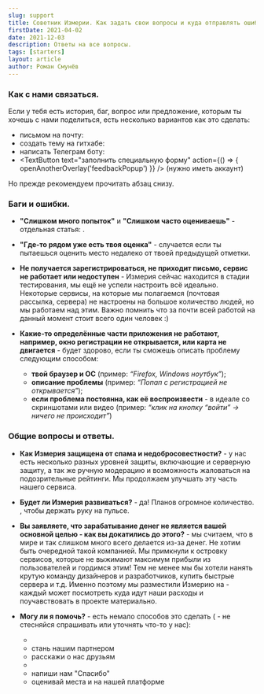 ```yaml
---
slug: support
title: Советник Измерии. Как задать свои вопросы и куда отправлять ошибки и баги?
firstDate: 2021-04-02
date: 2021-12-03
description: Ответы на все вопросы.
tags: [starters]
layout: article
author: Роман Смунёв
---
```


<script>
    import TextLink from "$lib/components/ui-elements/TextLink.svelte";
    import TextButton from "$lib/components/ui-elements/TextButton.svelte";
    import { openAnotherOverlay } from '$lib//utilities/helpers.js';
</script>

### Как с нами связаться.
Если у тебя есть история, баг, вопрос или предложение, которым ты хочешь с нами поделиться, есть несколько вариантов как это сделать:
- письмом на почту: <TextLink href="mailto:support@measureland.org" text="support@measureland.org" />
- создать тему на гитхабе: <TextLink href="https://github.com/RomanistHere/Measureland" blank={true} text="https://github.com/RomanistHere/Measureland" />
- написать Телеграм боту: <TextLink href="https://t.me/MeasurelandBot" blank={true} text="https://t.me/MeasurelandBot" />
- <TextButton text="заполнить специальную форму" action={() => { openAnotherOverlay('feedbackPopup') }} /> (нужно иметь аккаунт)

Но прежде рекомендуем прочитать абзац снизу.

### Баги и ошибки.
- **"Слишком много попыток"** и **"Слишком часто оцениваешь"** - отдельная статья: <TextLink href="../how-to-become-citizen/" text="как исправить" />.
- **"Где-то рядом уже есть твоя оценка"** - случается если ты пытаешься оценить место недалеко от твоей предыдущей отметки.
- **Не получается зарегистрироваться, не приходит письмо, сервис не работает или недоступен** - Измерия сейчас находится в стадии тестирования, мы ещё не успели настроить всё идеально. Некоторые сервисы, на которые мы полагаемся (почтовая рассылка, сервера) не настроены на большое количество людей, но мы работаем над этим. Важно помнить что за почти всей работой на данный момент стоит всего один человек :)
- **Какие-то определённые части приложения не работают, например, окно регистрации не открывается, или карта не двигается** - будет здорово, если ты сможешь описать проблему следующим способом:

    - **твой браузер и ОС** (пример: *“Firefox, Windows ноутбук”*);
    - **описание проблемы** (пример: *“Попап с регистрацией не открывается”*);
    - **если проблема постоянна, как её воспроизвести** - в идеале со скриншотами или видео (пример: *“клик на кнопку “войти” → ничего не происходит”*)

### Общие вопросы и ответы.
- **Как Измерия защищена от спама и недобросовестности?** - у нас есть несколько разных уровней защиты, включающие <TextLink href="../how-to-become-citizen/" text="специальные ограничения" /> и серверную защиту, а так же ручную модерацию и возможность жаловаться на подозрительные рейтинги. Мы продолжаем улучшать эту часть нашего сервиса.
- **Будет ли Измерия развиваться?** - да! Планов огромное количество. <TextLink href="https://t.me/measureland_ru" blank={true} text="Подписывайся на новости" />, чтобы держать руку на пульсе.
- **Вы заявляете, что зарабатывание денег не является вашей основной целью - как вы докатились до этого?** - мы считаем, что в мире и так слишком много всего делается из-за денег. Не хотим быть очередной такой компанией. Мы примкнули к островку сервисов, которые не выжимают максимум прибыли из пользователей и гордимся этим! Тем не менее мы бы хотели нанять крутую команду дизайнеров и разработчиков, купить быстрые сервера и т.д. Именно поэтому мы разместили Измерию на <TextLink href="https://opencollective.com/measureland" blank={true} text="Open Collective" /> - каждый может посмотреть куда идут наши расходы и поучавствовать в проекте материально.
- **Могу ли я помочь?** - есть немало способов это сделать (<TextLink href="mailto:support@measureland.org" text="support@measureland.org" /> - не стесняйся спрашивать или уточнять что-то у нас):

    - <TextLink href="https://github.com/RomanistHere/Measureland" blank={true} text="пиши с нами код" />
    - стань нашим партнером
    - расскажи о нас друзьям
    - <TextLink href="https://opencollective.com/measureland" blank={true} text="поучавствуй материально" />
    - напиши нам "Спасибо"
    - оценивай места и <TextLink href="../write-a-guide/" text="пиши статьи" /> на нашей платформе
